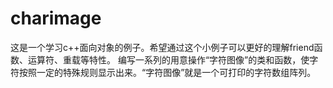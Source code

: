 # charimage
这是一个学习c++面向对象的例子。希望通过这个小例子可以更好的理解friend函数、运算符、重载等特性。
编写一系列的用意操作“字符图像”的类和函数，使字符按照一定的特殊规则显示出来。“字符图像”就是一个可打印的字符数组阵列。
